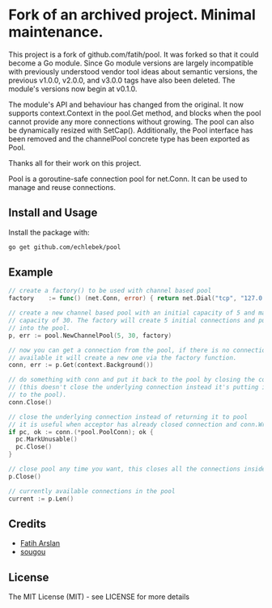 # Fork of an archived project. Minimal maintenance. 
This project is a fork of github.com/fatih/pool. It was forked so that it could become a Go module. Since Go module versions are largely incompatible with previously understood vendor tool ideas about semantic versions, the previous v1.0.0, v2.0.0, and v3.0.0 tags have also been deleted. The module's versions now begin at v0.1.0.

The module's API and behaviour has changed from the original. It now supports context.Context in the pool.Get method, and blocks when the pool cannot provide any more connections without growing. The pool can also be dynamically resized with SetCap(). Additionally, the Pool interface has been removed and the channelPool concrete type has been exported as Pool.

Thanks all for their work on this project. 

Pool is a goroutine-safe connection pool for net.Conn. It can be used to
manage and reuse connections.

## Install and Usage

Install the package with:

```bash
go get github.com/echlebek/pool
```

## Example

```go
// create a factory() to be used with channel based pool
factory    := func() (net.Conn, error) { return net.Dial("tcp", "127.0.0.1:4000") }

// create a new channel based pool with an initial capacity of 5 and maximum
// capacity of 30. The factory will create 5 initial connections and put it
// into the pool.
p, err := pool.NewChannelPool(5, 30, factory)

// now you can get a connection from the pool, if there is no connection
// available it will create a new one via the factory function.
conn, err := p.Get(context.Background())

// do something with conn and put it back to the pool by closing the connection
// (this doesn't close the underlying connection instead it's putting it back
// to the pool).
conn.Close()

// close the underlying connection instead of returning it to pool
// it is useful when acceptor has already closed connection and conn.Write() returns error
if pc, ok := conn.(*pool.PoolConn); ok {
  pc.MarkUnusable()
  pc.Close()
}

// close pool any time you want, this closes all the connections inside a pool
p.Close()

// currently available connections in the pool
current := p.Len()
```


## Credits

 * [Fatih Arslan](https://github.com/fatih)
 * [sougou](https://github.com/sougou)

## License

The MIT License (MIT) - see LICENSE for more details
